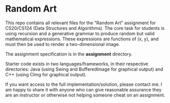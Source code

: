 # Random Art

This repo contains all relevant files for the "Random Art" assignment for CS20/CS124 (Data Structures and Algorithms). The core task for students is using recursion and a generative grammar to produce random but valid mathematical expressions. These expressions are functions of (x, y), and must then be used to render a two-dimensional image.

The assignment specification is in the **assignment** directory.

Starter code exists in two languages/frameworks, in their respective directories: Java (using Swing and BufferedImage for graphical output) and C++ (using CImg for graphical output).

If you want access to the full implementation/solution, please contact me. I am happy to share it with anyone who can give reasonable assurance they are an instructor or otherwise not helping someone cheat on an assignment.
